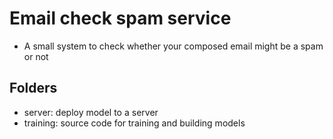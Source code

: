 # Email check spam service
- A small system to check whether your composed email might be a spam or not

## Folders
- server: deploy model to a server
- training: source code for training and building models
